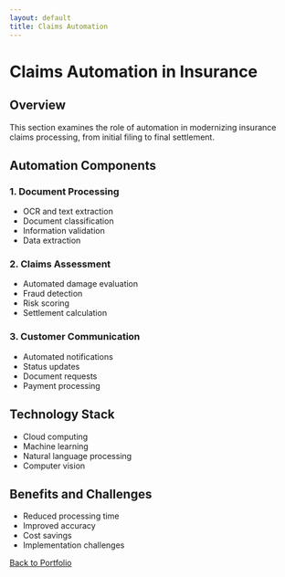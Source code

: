 ```yaml
---
layout: default
title: Claims Automation
---
```


# Claims Automation in Insurance

## Overview
This section examines the role of automation in modernizing insurance claims processing, from initial filing to final settlement.

## Automation Components

### 1. Document Processing
- OCR and text extraction
- Document classification
- Information validation
- Data extraction

### 2. Claims Assessment
- Automated damage evaluation
- Fraud detection
- Risk scoring
- Settlement calculation

### 3. Customer Communication
- Automated notifications
- Status updates
- Document requests
- Payment processing

## Technology Stack
- Cloud computing
- Machine learning
- Natural language processing
- Computer vision

## Benefits and Challenges
- Reduced processing time
- Improved accuracy
- Cost savings
- Implementation challenges

[Back to Portfolio](../index) 